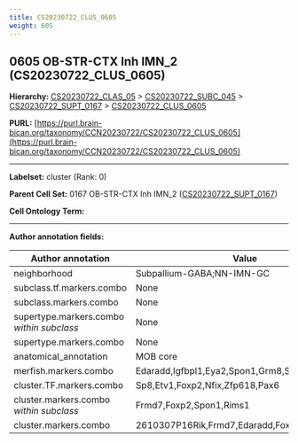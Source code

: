 ```yaml
---
title: CS20230722_CLUS_0605
weight: 605
---
```

## 0605 OB-STR-CTX Inh IMN_2 (CS20230722_CLUS_0605)
<b>Hierarchy: </b>
[CS20230722_CLAS_05](../CS20230722_CLAS_05) >
[CS20230722_SUBC_045](../CS20230722_SUBC_045) >
[CS20230722_SUPT_0167](../CS20230722_SUPT_0167) >
[CS20230722_CLUS_0605](../CS20230722_CLUS_0605)

**PURL:** [https://purl.brain-bican.org/taxonomy/CCN20230722/CS20230722_CLUS_0605](https://purl.brain-bican.org/taxonomy/CCN20230722/CS20230722_CLUS_0605)

---


**Labelset:** cluster (Rank: 0)

**Parent Cell Set:** 0167 OB-STR-CTX Inh IMN_2 ([CS20230722_SUPT_0167](../CS20230722_SUPT_0167))



**Cell Ontology Term:** 

[MARKER GENES.]: #


---

[TRANSFERRED ANNOTATIONS.]: #


[AUTHOR ANNOTATION FIELDS.]: #


**Author annotation fields:**

| Author annotation | Value |
|-------------------|-------|
|neighborhood|Subpallium-GABA;NN-IMN-GC|
|subclass.tf.markers.combo|None|
|subclass.markers.combo|None|
|supertype.markers.combo _within subclass_|None|
|supertype.markers.combo|None|
|anatomical_annotation|MOB core|
|merfish.markers.combo|Edaradd,Igfbpl1,Eya2,Spon1,Grm8,Sema5a,Necab1|
|cluster.TF.markers.combo|Sp8,Etv1,Foxp2,Nfix,Zfp618,Pax6|
|cluster.markers.combo _within subclass_|Frmd7,Foxp2,Spon1,Rims1|
|cluster.markers.combo|2610307P16Rik,Frmd7,Edaradd,Foxp2|
